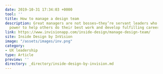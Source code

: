 ```yaml
---
date: 2019-10-31 17:34:03 +0000
tool: ''
title: How to manage a design team
description: Great managers are not bosses—they’re servant leaders who wield their
  power to help others do their best work and develop fulfilling careers.
link: https://www.invisionapp.com/inside-design/manage-design-team/
site: Inside Design by InVision
image: "/assets/images/inv.png"
category:
- UX leadership
type: Article
preview: ''
directory: _directory/inside-design-by-invision.md
---
```

